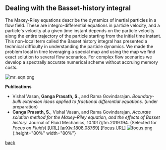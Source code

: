 ## Dealing with the Basset-history integral

The Maxey-Riley equations describe the dynamics of inertial particles in a flow field. These are integro-differential equations in particle velocity, and a particle's velocity at a given time instant depends on the particle velocity along the entire trajectory of the particle starting from the initial time instant. This non-local term called the Basset history integral has presented a technical difficulty in understanding the particle dynamics. We made the problem local in time leveraging a special map and using the map we find exact solution to several flow scenarios. For complex flow scenarios we develop a spectrally accurate numerical scheme without accruing memory costs.

![mr_eqn.png]({{site.baseurl}}/mr_eqn.png)

**Publications**

*  Vishal Vasan, **Ganga Prasath, S.**, and Rama Govindarajan. _Boundary-bulk extension ideas applied to fractional differential equations._ (under preparation)
*  **Ganga Prasath, S.**, Vishal Vasan, and Rama Govindarajan. _Accurate solution method for the Maxey-Riley equation, and the effects of Basset history._ 
Journal of Fluid Mechanics, 10.1017/jfm.2019.194. (Selected for _Focus on Fluids_) [[URL]](https://www.cambridge.org/core/journals/journal-of-fluid-mechanics/article/accurate-solution-method-for-the-maxeyriley-equation-and-the-effects-of-basset-history/C4E30D782CEA2AA72333825A97B1953C) [[arXiv:1808.08769]](http://arxiv.org/abs/1808.08769) [[Focus URL]](https://www.cambridge.org/core/journals/journal-of-fluid-mechanics/article/solving-the-inertial-particle-equation-with-memory/80362CEF656BFEBB060C4F535CFDC68D)
![focus.png]({{site.baseurl}}/focus.png){:height="80%" width="80%"}

[back](./research)

